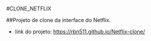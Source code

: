 #CLONE_NETFLIX

##Projeto de clone da interface do Netflix.

- link do projeto: <https://rbn511.github.io/Netflix-clone/>
